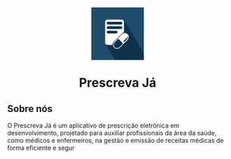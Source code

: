 <h1 align="center">
  <img width="120" src="logo.png" style="borderRadius:50%"/>
  <p>Prescreva Já</p>
</h1>

<h2>Sobre nós</h2>
<p>O Prescreva Já é um aplicativo de prescrição eletrônica em desenvolvimento, projetado para auxiliar profissionais da área da saúde, como médicos e enfermeiros, na gestão e emissão de receitas médicas de forma eficiente e segur</p>
